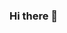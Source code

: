 ### Hi there 👋

<!--
**FedeFreire/FedeFreire** is a ✨ _special_ ✨ repository because its `README.md` (this file) appears on your GitHub profile.

Here are some ideas to get you started:

- 🔭 I’m currently working on finishing the Bloomtech Bootcamp
- 🌱 I’m currently learning React
- 👯 I’m looking to collaborate on nothing yet!
- 🤔 I’m looking for help with nothing at the moment!
- 💬 Ask me about coffe, videogames or argentina
- 📫 How to reach me: ...
- 😄 Pronouns: He/Him
- ⚡ Fun fact: ...
-->
